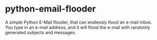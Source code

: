# python-email-flooder
A simple Python E-Mail flooder, that can endlessly flood an e-mail inbox. You type in an e-mail address, and it will flood the e-mail with randomly generated subjects and messages.
